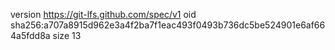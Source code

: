 version https://git-lfs.github.com/spec/v1
oid sha256:a707a8915d962e3a4f2ba7f1eac493f0493b736dc5be524901e6af664a5fdd8a
size 13
